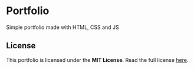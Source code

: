 # Portfolio
Simple portfolio made with HTML, CSS and JS

## License
This portfolio is licensed under the **MIT License**. Read the full license [here](./LICENSE).
